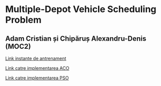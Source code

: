 # Multiple-Depot Vehicle Scheduling Problem

## Adam Cristian și Chipăruș Alexandru-Denis (MOC2)

[Link instante de antrenament](https://personal.eur.nl/huisman/instances.htm)

[Link catre implementarea ACO](https://github.com/KypY12/AEA_MD-VSP_project)

[Link catre implementarea PSO](https://github.com/adamcristi/AEA_MDVSP_Project)
